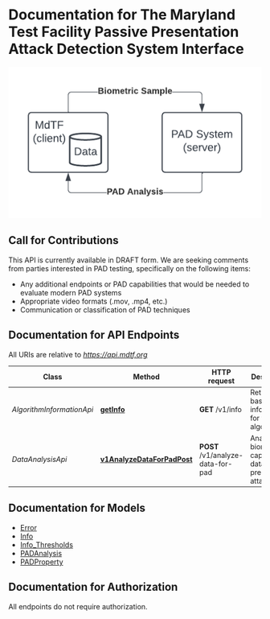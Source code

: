 # Documentation for The Maryland Test Facility Passive Presentation Attack Detection System Interface

<a name="documentation-for-api-endpoints"></a>

![Active PAD](PAD%20API%20Diagrams%20-%20Passive.png)

## Call for Contributions

This API is currently available in DRAFT form.  We are seeking comments from parties interested in PAD testing, specifically on the following items:

* Any additional endpoints or PAD capabilities that would be needed to evaluate modern PAD systems
* Appropriate video formats (.mov, .mp4, etc.)
* Communication or classification of PAD techniques

## Documentation for API Endpoints

All URIs are relative to *https://api.mdtf.org*

| Class | Method | HTTP request | Description |
|------------ | ------------- | ------------- | -------------|
| *AlgorithmInformationApi* | [**getInfo**](Apis/AlgorithmInformationApi.md#getinfo) | **GET** /v1/info | Returns basic information for the algorithm. |
| *DataAnalysisApi* | [**v1AnalyzeDataForPadPost**](Apis/DataAnalysisApi.md#v1analyzedataforpadpost) | **POST** /v1/analyze-data-for-pad | Analyze biometric capture data for a presentation attack. |


<a name="documentation-for-models"></a>
## Documentation for Models

 - [Error](./Models/Error.md)
 - [Info](./Models/Info.md)
 - [Info_Thresholds](./Models/Info_Thresholds.md)
 - [PADAnalysis](./Models/PADAnalysis.md)
 - [PADProperty](./Models/PADProperty.md)


<a name="documentation-for-authorization"></a>
## Documentation for Authorization

All endpoints do not require authorization.
